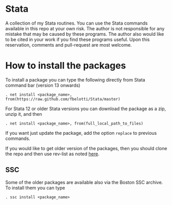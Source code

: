 # Stata

A collection of my Stata routines. You can use the Stata commands available in this repo at your own risk. The author is not responsible for any mistake that may be caused by these programs. The author also would like to be cited in your work if you find these programs useful.
Upon this reservation, comments and pull-request are most welcome.

# How to install the packages 

To install a package you can type the following directly from Stata command bar (version 13 onwards) 

`. net install <package_name>, from(https://raw.github.com/fbelotti/Stata/master)`

For Stata 12 or older Stata versions you can download the package as a zip, unzip it, and then

`. net install <package_name>, from(full_local_path_to_files)`

If you want just update the package, add the option `replace` to previous commands.

If you would like to get older version of the packages, then you should clone the repo and then use rev-list as noted [here](http://stackoverflow.com/questions/6990484/git-checkout-by-date).

## SSC

Some of the older packages are available also via the Boston SSC archive. To install them you can type 

`. ssc install <package_name>`

